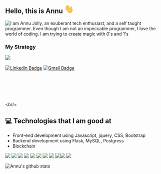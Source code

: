 <h2> Hello, this is Annu  <img src="https://raw.githubusercontent.com/ABSphreak/ABSphreak/master/gifs/Hi.gif" width="30px"></h2><img   src="https://c7.uihere.com/files/460/923/629/5b95b150a626e.jpg" align='left'>
I am Annu Jolly, an exuberant tech enthusiast, and a self taught programmer. Even though I am not an impeccable programmer, I love the world of coding. I am trying to create magic with 0's and 1's

### My Strategy

<img src="https://user-images.githubusercontent.com/43414928/93064421-22a4b100-f695-11ea-8186-5c3740491fec.png" />

[![Linkedin Badge](https://img.shields.io/badge/-annu-blue?style=flat-square&logo=Linkedin&logoColor=white&link=https://www.linkedin.com/in/annu-jolly/)](https://www.linkedin.com/in/annu-jolly/) [![Gmail Badge](https://img.shields.io/badge/-annujolly17@gmail.com-c14438?style=flat-square&logo=Gmail&logoColor=white&link=mailto:annujolly17@gmail.com)](mailto:annujolly17@gmail.com)



<br/><br/><br/><br/><br/><br/=

## :computer: Technologies that I am good at
* Front-end development using  Javascript, jquery, CSS, Bootstrap 
* Backend development using Flask, MySQL, Postgress
* Blockchain


 <img src = 'https://image.flaticon.com/icons/svg/1822/1822899.svg' height='30'/> <img src = 'https://image.flaticon.com/icons/svg/919/919827.svg' width='30'/> <img src = 'https://github.com/MarikIshtar007/MarikIshtar007/blob/master/images/css.svg' width='30'/> <img src = 'https://github.com/MarikIshtar007/MarikIshtar007/blob/master/images/js.svg' width='30'/> <img src = 'https://github.com/MarikIshtar007/MarikIshtar007/blob/master/images/bootstrap.svg' width='33'/>  <img src = 'https://github.com/MarikIshtar007/MarikIshtar007/blob/master/images/flask.png' width='30'/>  <img src = 'https://github.com/MarikIshtar007/MarikIshtar007/blob/master/images/c-original.svg' width='30'/> <img src = 'https://github.com/MarikIshtar007/MarikIshtar007/blob/master/images/cpp.svg' width='30'/> <img src = 'https://upload.wikimedia.org/wikipedia/commons/thumb/9/98/Solidity_logo.svg/1200px-Solidity_logo.svg.png' width='30'/><img src = 'https://external-content.duckduckgo.com/iu/?u=https%3A%2F%2Ftse3.mm.bing.net%2Fth%3Fid%3DOIP.RQ8rlvfppN1r1CA-mufW0QHaHa%26pid%3DApi&f=1' width='30'/> <img src = 'https://github.com/MarikIshtar007/MarikIshtar007/blob/master/images/sql.svg' width='30'/>
 


 


![Annu's github stats](https://github-readme-stats.vercel.app/api?username=annu12340&bg_color=30,e96443,904e95&title_color=fff&text_color=fff)
 
